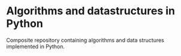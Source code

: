 # Algorithms and datastructures in Python

Composite repository containing algorithms and data structures implemented in Python.

